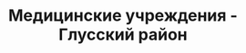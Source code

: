 ---
district_id: 6-06-0
district_name: Глусский район
title: Медицинские учреждения - Глусский район
---